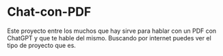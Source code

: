 # Chat-con-PDF
Este proyecto entre los muchos que hay sirve para hablar con un PDF con ChatGPT y que te hable del mismo. Buscando por internet puedes ver el tipo de proyecto que es.
